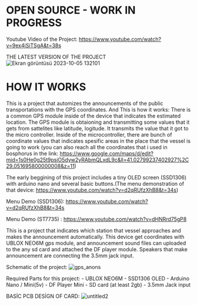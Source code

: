 # OPEN SOURCE - WORK IN PROGRESS
Youtube Video of the Project: https://www.youtube.com/watch?v=9ex4jSiTSgA&t=38s

THE LATEST VERSION OF THE PROJECT
![Ekran görüntüsü 2023-10-05 132101](https://github.com/bilalemregirit/Auto_Announcement_system/assets/60060887/8d35b672-1630-455d-8e45-37a65f3aa210)



# HOW IT WORKS

This is a project that automizes the announcements of the public transportations with the GPS coordinates. 
And This is how it works: There is a common GPS module inside of the device that indicates the estimated 
location. The GPS module is obtaioning and transmitting some values that it gets from sattelites like 
latitude, logitude. It transmits the value that it got to the micro controller. Inside of the microcontroller,
there are bunch of coordinate values that indicates spesific areas in the place that the vessel is going to work
(you can also reach all the coordinates that i used in bosphorus in the link:
https://www.google.com/maps/d/edit?mid=1s0He0g25t9psiO5dyw2yRAbmQLxdL9c&ll=41.02799237402927%2C29.051695800000008&z=11)







The early beggining of this project includes a tiny OLED screen (SSD1306) with 
arduino nano and several basic buttons.(The menu demonstration of that device: 
https://www.youtube.com/watch?v=d2qRUfzXhB8&t=34s) 






















    
 Menu Demo (SSD1306): https://www.youtube.com/watch?v=d2qRUfzXhB8&t=34s
 
 Menu Demo (ST7735) : https://www.youtube.com/watch?v=dHNRrd75gP8
 
  This is a project that indicates which station that vessel approaches and makes the announcement automatically. This device get coordinates 
with UBLOX NEO6M gps module, and announcement sound files can uploaded to the any sd card and attached the DF player module. Speakers that make 
announcement are connecting the 3.5mm jack input.   

Schematic of the project:
![gps_anons](https://user-images.githubusercontent.com/60060887/175570052-f531bdab-98e3-444b-9662-8625886b9e28.png)

 Required Parts for this project:
      - UBLOX NEO6M
      - SSD1306 OLED
      - Arduino Nano / Mini(5v)
      - DF Player Mini
      - SD card (at least 2gb)
      - 3.5mm Jack input   
      
BASİC PCB DESİGN OF CARD:
![untitled2](https://user-images.githubusercontent.com/60060887/175928738-212f4597-2feb-4142-bfca-90d5eb1ed512.png)

